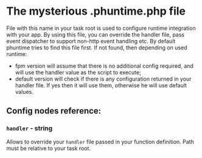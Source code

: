 # The mysterious .phuntime.php file

File with this name in your task root is used to configure runtime integration with your app. By using this file, you can
override the handler file, pass event dispatcher to support non-http event handling etc. 
By default phuntime tries to find this file first. If not found, then depending on used runtime:
- fpm version will assume that there is no additional config required, and will use the handler value as the script to execute;
- default version will check if there is any configuration returned in your handler file. If yes then it will use them, otherwise 
he will use default values.

## Config nodes reference:

### `handler` - string
Allows to override your `handler` file passed in your function definition. Path must be relative to your task root.
